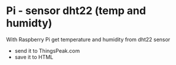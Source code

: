 Pi - sensor dht22 (temp and humidty) 
=
With Raspberry Pi get temperature and humidity from dht22 sensor 
+ send it to ThingsPeak.com
+ save it to HTML

